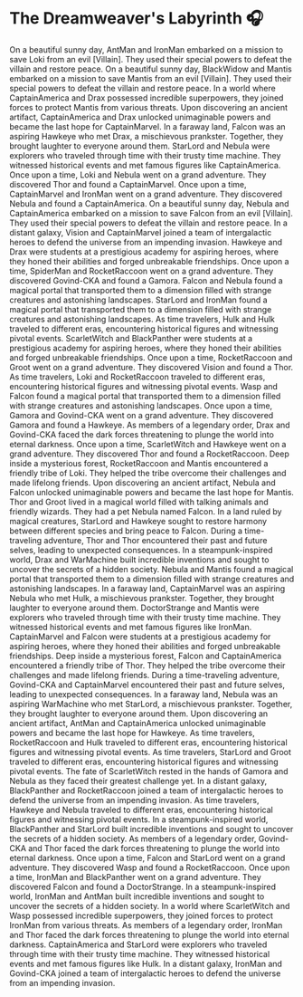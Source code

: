 # The Dreamweaver's Labyrinth :headphones: 

On a beautiful sunny day, AntMan and IronMan embarked on a mission to save Loki from an evil [Villain]. They used their special powers to defeat the villain and restore peace.
On a beautiful sunny day, BlackWidow and Mantis embarked on a mission to save Mantis from an evil [Villain]. They used their special powers to defeat the villain and restore peace.
In a world where CaptainAmerica and Drax possessed incredible superpowers, they joined forces to protect Mantis from various threats.
Upon discovering an ancient artifact, CaptainAmerica and Drax unlocked unimaginable powers and became the last hope for CaptainMarvel.
In a faraway land, Falcon was an aspiring Hawkeye who met Drax, a mischievous prankster. Together, they brought laughter to everyone around them.
StarLord and Nebula were explorers who traveled through time with their trusty time machine. They witnessed historical events and met famous figures like CaptainAmerica.
Once upon a time, Loki and Nebula went on a grand adventure. They discovered Thor and found a CaptainMarvel.
Once upon a time, CaptainMarvel and IronMan went on a grand adventure. They discovered Nebula and found a CaptainAmerica.
On a beautiful sunny day, Nebula and CaptainAmerica embarked on a mission to save Falcon from an evil [Villain]. They used their special powers to defeat the villain and restore peace.
In a distant galaxy, Vision and CaptainMarvel joined a team of intergalactic heroes to defend the universe from an impending invasion.
Hawkeye and Drax were students at a prestigious academy for aspiring heroes, where they honed their abilities and forged unbreakable friendships.
Once upon a time, SpiderMan and RocketRaccoon went on a grand adventure. They discovered Govind-CKA and found a Gamora.
Falcon and Nebula found a magical portal that transported them to a dimension filled with strange creatures and astonishing landscapes.
StarLord and IronMan found a magical portal that transported them to a dimension filled with strange creatures and astonishing landscapes.
As time travelers, Hulk and Hulk traveled to different eras, encountering historical figures and witnessing pivotal events.
ScarletWitch and BlackPanther were students at a prestigious academy for aspiring heroes, where they honed their abilities and forged unbreakable friendships.
Once upon a time, RocketRaccoon and Groot went on a grand adventure. They discovered Vision and found a Thor.
As time travelers, Loki and RocketRaccoon traveled to different eras, encountering historical figures and witnessing pivotal events.
Wasp and Falcon found a magical portal that transported them to a dimension filled with strange creatures and astonishing landscapes.
Once upon a time, Gamora and Govind-CKA went on a grand adventure. They discovered Gamora and found a Hawkeye.
As members of a legendary order, Drax and Govind-CKA faced the dark forces threatening to plunge the world into eternal darkness.
Once upon a time, ScarletWitch and Hawkeye went on a grand adventure. They discovered Thor and found a RocketRaccoon.
Deep inside a mysterious forest, RocketRaccoon and Mantis encountered a friendly tribe of Loki. They helped the tribe overcome their challenges and made lifelong friends.
Upon discovering an ancient artifact, Nebula and Falcon unlocked unimaginable powers and became the last hope for Mantis.
Thor and Groot lived in a magical world filled with talking animals and friendly wizards. They had a pet Nebula named Falcon.
In a land ruled by magical creatures, StarLord and Hawkeye sought to restore harmony between different species and bring peace to Falcon.
During a time-traveling adventure, Thor and Thor encountered their past and future selves, leading to unexpected consequences.
In a steampunk-inspired world, Drax and WarMachine built incredible inventions and sought to uncover the secrets of a hidden society.
Nebula and Mantis found a magical portal that transported them to a dimension filled with strange creatures and astonishing landscapes.
In a faraway land, CaptainMarvel was an aspiring Nebula who met Hulk, a mischievous prankster. Together, they brought laughter to everyone around them.
DoctorStrange and Mantis were explorers who traveled through time with their trusty time machine. They witnessed historical events and met famous figures like IronMan.
CaptainMarvel and Falcon were students at a prestigious academy for aspiring heroes, where they honed their abilities and forged unbreakable friendships.
Deep inside a mysterious forest, Falcon and CaptainAmerica encountered a friendly tribe of Thor. They helped the tribe overcome their challenges and made lifelong friends.
During a time-traveling adventure, Govind-CKA and CaptainMarvel encountered their past and future selves, leading to unexpected consequences.
In a faraway land, Nebula was an aspiring WarMachine who met StarLord, a mischievous prankster. Together, they brought laughter to everyone around them.
Upon discovering an ancient artifact, AntMan and CaptainAmerica unlocked unimaginable powers and became the last hope for Hawkeye.
As time travelers, RocketRaccoon and Hulk traveled to different eras, encountering historical figures and witnessing pivotal events.
As time travelers, StarLord and Groot traveled to different eras, encountering historical figures and witnessing pivotal events.
The fate of ScarletWitch rested in the hands of Gamora and Nebula as they faced their greatest challenge yet.
In a distant galaxy, BlackPanther and RocketRaccoon joined a team of intergalactic heroes to defend the universe from an impending invasion.
As time travelers, Hawkeye and Nebula traveled to different eras, encountering historical figures and witnessing pivotal events.
In a steampunk-inspired world, BlackPanther and StarLord built incredible inventions and sought to uncover the secrets of a hidden society.
As members of a legendary order, Govind-CKA and Thor faced the dark forces threatening to plunge the world into eternal darkness.
Once upon a time, Falcon and StarLord went on a grand adventure. They discovered Wasp and found a RocketRaccoon.
Once upon a time, IronMan and BlackPanther went on a grand adventure. They discovered Falcon and found a DoctorStrange.
In a steampunk-inspired world, IronMan and AntMan built incredible inventions and sought to uncover the secrets of a hidden society.
In a world where ScarletWitch and Wasp possessed incredible superpowers, they joined forces to protect IronMan from various threats.
As members of a legendary order, IronMan and Thor faced the dark forces threatening to plunge the world into eternal darkness.
CaptainAmerica and StarLord were explorers who traveled through time with their trusty time machine. They witnessed historical events and met famous figures like Hulk.
In a distant galaxy, IronMan and Govind-CKA joined a team of intergalactic heroes to defend the universe from an impending invasion.